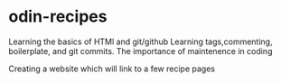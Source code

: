 # odin-recipes

Learning the basics of HTMl and git/github
Learning tags,commenting, boilerplate, and git commits.
The importance of maintenence in coding

Creating a website which will link to a few recipe pages